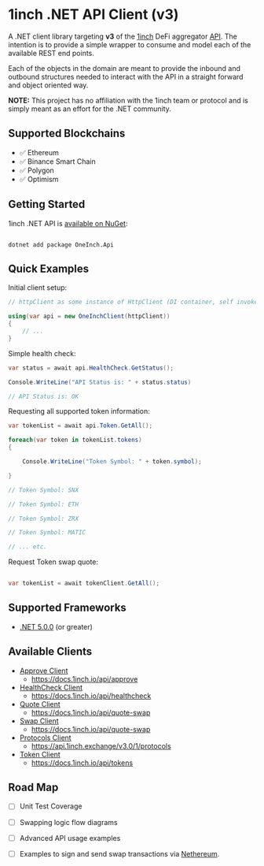 # **1inch .NET API Client (v3)**

A .NET client library targeting **v3** of the [1inch](https://app.1inch.io) DeFi aggregator [API](https://docs.1inch.io/api/). The intention is to provide a simple wrapper to consume and model each of the available REST end points.

Each of the objects in the domain are meant to provide the inbound and outbound structures needed to interact with the API in a straight forward and object oriented way.

**NOTE:** This project has no affiliation with the 1inch team or protocol and is simply meant as an effort for the .NET community.

## Supported Blockchains

- ✅ Ethereum
- ✅ Binance Smart Chain
- ✅ Polygon
- ✅ Optimism

## Getting Started

1inch .NET API is [available on NuGet](https://www.nuget.org/packages/<tbd>/):

```

dotnet add package OneInch.Api

```

## Quick Examples

Initial client setup:

```c#
// httpClient as some instance of HttpClient (DI container, self invoked, etc.)

using(var api = new OneInchClient(httpClient))
{
    // ...
}

```

Simple health check:

```c#
var status = await api.HealthCheck.GetStatus();

Console.WriteLine("API Status is: " + status.status)

// API Status is: OK

```

Requesting all supported token information:

```c#
var tokenList = await api.Token.GetAll();

foreach(var token in tokenList.tokens)
{

    Console.WriteLine("Token Symbol: " + token.symbol);

}

// Token Symbol: SNX

// Token Symbol: ETH

// Token Symbol: ZRX

// Token Symbol: MATIC

// ... etc.

```

Request Token swap quote:

```c#

var tokenList = await tokenClient.GetAll();

```

## Supported Frameworks

- [.NET 5.0.0](https://dotnet.microsoft.com/download/dotnet/5.0) (or greater)

## Available Clients

- [Approve Client](/src/OneInch.Domain/Services/ApproveService.cs) 
  - https://docs.1inch.io/api/approve
- [HealthCheck Client](/src/OneInch.Domain/Services/HealthCheckService.cs) 
  - https://docs.1inch.io/api/healthcheck
- [Quote Client](/src/OneInch.Domain/Services/QuoteService.cs) 
  - https://docs.1inch.io/api/quote-swap
- [Swap Client](/src/OneInch.Domain/Services/SwapService.cs) 
  - https://docs.1inch.io/api/quote-swap
- [Protocols Client](/src/OneInch.Domain/Services/ProtocolsService.cs) 
  - https://api.1inch.exchange/v3.0/1/protocols
- [Token Client](/src/OneInch.Domain/Services/TokenService.cs) 
  - https://docs.1inch.io/api/tokens

## Road Map

- [ ] Unit Test Coverage
- [ ] Swapping logic flow diagrams 
- [ ] Advanced API usage examples
- [ ] Examples to sign and send swap transactions via [Nethereum]([https://nethereum.com/](https://nethereum.com/)).



